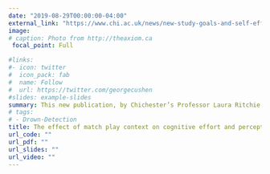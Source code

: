```yaml
---
date: "2019-08-29T00:00:00-04:00"
external_link: "https://www.chi.ac.uk/news/new-study-goals-and-self-efficacy-beliefs-during-covid-19-lockdown-shows-people-still-care"
image:
# caption: Photo from http://theaxiom.ca
 focal_point: Full

#links:
#- icon: twitter
#  icon_pack: fab
#  name: Follow
#  url: https://twitter.com/georgecushen
#slides: example-slides
summary: This new publication, by Chichester’s Professor Laura Ritchie and PhD candidate Benjamin Sharpe, in collaboration with Professor Daniel Cervone of the University of Illinois at Chicago provides a unique snapshot into people’s understanding of their goals and self-beliefs amidst a shared, unexpected alteration of the daily landscape during lockdown. 
# tags:
# - Drown-Detection
title: The effect of match play context on cognitive effort and perceptual-motor performance in golf putting. 
url_code: ""
url_pdf: ""
url_slides: ""
url_video: ""
---
```



